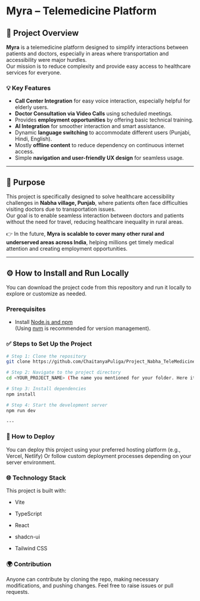 # Myra – Telemedicine Platform

## 🚀 Project Overview

**Myra** is a telemedicine platform designed to simplify interactions between patients and doctors, especially in areas where transportation and accessibility were major hurdles.  
Our mission is to reduce complexity and provide easy access to healthcare services for everyone.

### 💡 Key Features
- **Call Center Integration** for easy voice interaction, especially helpful for elderly users.  
- **Doctor Consultation via Video Calls** using scheduled meetings.  
- Provides **employment opportunities** by offering basic technical training.  
- **AI Integration** for smoother interaction and smart assistance.  
- Dynamic **language switching** to accommodate different users (Punjabi, Hindi, English).  
- Mostly **offline content** to reduce dependency on continuous internet access.  
- Simple **navigation and user-friendly UX design** for seamless usage.

---

## 🎯 Purpose

This project is specifically designed to solve healthcare accessibility challenges in **Nabha village, Punjab**, where patients often face difficulties visiting doctors due to transportation issues.  
Our goal is to enable seamless interaction between doctors and patients without the need for travel, reducing healthcare inequality in rural areas.

👉 In the future, **Myra is scalable to cover many other rural and underserved areas across India**, helping millions get timely medical attention and creating employment opportunities.

---

## ⚙️ How to Install and Run Locally

You can download the project code from this repository and run it locally to explore or customize as needed.

### Prerequisites
- Install [Node.js and npm](https://github.com/nvm-sh/nvm#installing-and-updating)  
  (Using [nvm](https://github.com/nvm-sh/nvm) is recommended for version management).

### ✅ Steps to Set Up the Project

```bash
# Step 1: Clone the repository
git clone https://github.com/ChaitanyaPuliga/Project_Nabha_TeleMedicine

# Step 2: Navigate to the project directory
cd <YOUR_PROJECT_NAME> (The name you mentioned for your folder. Here it is Project_Nabha_TeleMedicine)

# Step 3: Install dependencies
npm install

# Step 4: Start the development server
npm run dev

---
```

### 🚀 How to Deploy

You can deploy this project using your preferred hosting platform (e.g., Vercel, Netlify)
Or follow custom deployment processes depending on your server environment.

### 🌐 Technology Stack

This project is built with:

- Vite
- TypeScript
- React
- shadcn-ui

- Tailwind CSS

### 🌍 Contribution

Anyone can contribute by cloning the repo, making necessary modifications, and pushing changes.
Feel free to raise issues or pull requests.
